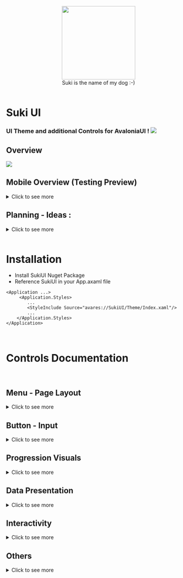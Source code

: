 <div id="header" align="center">
<img src="https://raw.githubusercontent.com/kikipoulet/SukiUI/main/Images/suki_photo.jpg" width="200" height="200"></img> 
<br/>
Suki is the name of my dog :-)
</div>
<br/>

# Suki UI

### UI Theme and additional Controls for AvaloniaUI ! <img src="https://www.avaloniaui.net/assets/Logo.svg"></img>




## Overview

<img src="https://raw.githubusercontent.com/kikipoulet/SukiUI/main/Images/GlobalApp.gif"></img>

## Mobile Overview (Testing Preview)

<details>
  <summary>Click to see more</summary>

Screen video of an empty android app in debug mode with avalonia mobile, trying to use Suki UI on mobile. 
Controls need lots of small modifications (mostly sizing) but can look great on mobile.

---> The goal is to make asap a style file that adapt every control to mobile to be used out of the box

https://user-images.githubusercontent.com/19242427/162712044-ab5e4259-3bee-4d70-b164-c368ae141c0d.mp4
     
</details>


## Planning - Ideas :
<details>
  <summary>Click to see more</summary>

### For Library
- Improve/Clean actual code globally, there are some junk code left from active development
- Clean MVVM Example App -> Showcase demo available with Avalonia Web on a Github page ?

### For Controls
- Write One Style file that adapt every control to Mobile usage      
- More Controls -> do not hesitate to suggest a useful control idea
- Test and Improve controls

### For protecting myself from angry developers
- Dark Theme

</details>

</br>

# Installation

- Install SukiUI Nuget Package
- Reference SukiUI in your App.axaml file

```
<Application ...>
     <Application.Styles>
        ...
        <StyleInclude Source="avares://SukiUI/Theme/Index.xaml"/>
        ...
    </Application.Styles>
</Application>
```


</br>

# Controls Documentation
</br>

## Menu - Page Layout
<details>
  <summary>Click to see more</summary>
     
### Desktop Page

<img src="https://raw.githubusercontent.com/kikipoulet/SukiUI/main/Images/DesktopMenu.gif"></img>

``` 
<Window 
  ...
  Classes="NakedWindow" 
  xmlns:suki="clr-namespace:SukiUI.Controls;assembly=SukiUI"
>

  <suki:DesktopPage LogoColor="#2f54eb" LogoKind="Xaml">
    <suki:DesktopPage.MenuItems>
      <MenuItem Header="File">
        <MenuItem Header="File" />
        <MenuItem Header="Edit" />
        <MenuItem Header="Help" />
      </MenuItem>
      <MenuItem Header="Edit" />
      <MenuItem Header="Help" />
    </suki:DesktopPage.MenuItems>
    
    <Grid>
          <TextBlock>Content<TextBlock/>
    <Grid/>
    <suki:DesktopPage/>
<Window/>

``` 

### Side Menu

<img src="https://raw.githubusercontent.com/kikipoulet/SukiUI/main/Images/SideMenu.gif"></img>

Xaml Code Method
</br>
<details>
  <summary>Click to see more</summary>
  
  ``` 
  <suki:SideMenu>
      <suki:SideMenu.DataContext>
        <suki:SideMenuModel>
          
          <suki:SideMenuModel.HeaderContent>
            <TextBlock  Text="Your Custom header Here !"></TextBlock>
          </suki:SideMenuModel.HeaderContent>
          
          <suki:SideMenuModel.MenuItems>
            <suki:SideMenuItem Header="DashBoard" Icon="CircleOutline">
              <suki:SideMenuItem.Content>
                <TextBlock  Text="Your UserControl Here !"></TextBlock>
              </suki:SideMenuItem.Content>
            </suki:SideMenuItem>
          </suki:SideMenuModel.MenuItems>
          
        </suki:SideMenuModel>
      </suki:SideMenu.DataContext>
    </suki:SideMenu>
  ``` 
  
</details

  
Code-Behind method
  </br>
  
<details>
  <summary>Click to see more</summary>

- YourUsercontrol.axaml
``` 
<Grid Name="myGrid"></Grid>
``` 

- YourUserControl.axaml.cs
``` 
            InitializeComponent();

            this.FindControl<Grid>("myGrid").Children.Add(new SideMenu()
            {
                DataContext = new SideMenuModel()
                {
                    CurrentPage = new Grid() { Background = Brushes.WhiteSmoke },
                    
                    HeaderContent = new TextBlock(){Text = "Jean ValJean"},
                    
                    MenuItems = new List<SideMenuItem>()
                    {
                        new SideMenuItem()
                        {
                            Icon = Material.Icons.MaterialIconKind.CircleOutline,
                            Header = "Dashboard",
                            Content = new TextBlock(){Text = "Dashboard Page"}
                        },
                        
                        ...
                    }
                }
            }); 
``` 
  
</details>

### Mobile Page

<img src="https://raw.githubusercontent.com/kikipoulet/SukiUI/main/Images/MobileMenu.gif"></img>

Menu for a mobile app to switch between pages and go back

``` 
<UserControl 
  ...
  xmlns:suki="clr-namespace:SukiUI.Controls;assembly=SukiUI"
>

  <suki:MobilePage  Header="Test" Name="MobileMenu" >
    <Grid >
      <Button Click="AddPage" VerticalAlignment="Center" HorizontalAlignment="Center">
        <TextBlock>Go To A Next Page</TextBlock>
      </Button>
    </Grid>
  </suki:MobilePage>
<UserControl/>

``` 

``` 

public void NavigateToNewPage(){
     
     var menu = this.FindControl<MobilePage>("MobileMenu");
     menu.NewPage("Header", new RecursivePage());
     
}

``` 

</details>

## Button - Input
<details>
  <summary>Click to see more</summary>

### ToggleSwitch

<img src="https://raw.githubusercontent.com/kikipoulet/SukiUI/main/Images/ToggleSwitch.gif"></img>

```
 <ToggleSwitch OffContent="No" OnContent="Yes" />
```


### Buttons

<img src="https://raw.githubusercontent.com/kikipoulet/SukiUI/main/Images/Buttons.gif"></img>
```
<Button Classes="Primary">
    <TextBlock>Primary</TextBlock>
</Button>
<Button Classes="Secondary">
    <TextBlock>Secondary</TextBlock>
</Button>
<Button>
    <TextBlock>Neutral</TextBlock>
</Button>
<Button Classes="Success">
    <TextBlock>Success</TextBlock>
</Button>
<Button Classes="Danger">
    <TextBlock>Danger</TextBlock>
</Button>
```
 
 ### Slider
 
 <img src="https://raw.githubusercontent.com/kikipoulet/SukiUI/main/Images/Slider.gif"></img>
 ``` 
 <Slider IsSnapToTickEnabled="True" Maximum="100" Minimum="0" TickFrequency="1" Value="50"></Slider>
 ``` 


 ### TextBox
 
 <img src="https://raw.githubusercontent.com/kikipoulet/SukiUI/main/Images/TextBox.gif"></img>
 ``` 
 <TextBox Classes="Prefix" Margin="5" Text="avaloniaui.net" Watermark="https://" />
 <TextBox Classes="Suffix" Margin="5" Text="avaloniaui" Watermark="@gmail.com" />
 <TextBox Margin="5" Text="Elem" />
 <TextBox Classes="FlatTextBox" Text="Elem" />
 ``` 


### ComboBox

<img src="https://raw.githubusercontent.com/kikipoulet/SukiUI/main/Images/ComboBox.gif"></img>

```
 <ComboBox PlaceholderText="Select an item">
    <ComboBoxItem>
       <TextBlock>Main Item 1</TextBlock>
    </ComboBoxItem>
    <ComboBoxItem>
        <TextBlock>Main Item 2</TextBlock>
    </ComboBoxItem>
</ComboBox>
```

 ### NumericUpDown
 
 <img src="https://raw.githubusercontent.com/kikipoulet/SukiUI/main/Images/NumericUpDown.png"></img>
 ``` 
 <NumericUpDown></NumericUpDown>
 ```
 
 ### RadioButton 
 
 <img src="https://raw.githubusercontent.com/kikipoulet/SukiUI/main/Images/RadioButton.png"></img>
 ```
 <StackPanel Orientation="Vertical">
           <RadioButton Margin="5">Item 1</RadioButton>
           <RadioButton Margin="5">Item 2</RadioButton>
           <RadioButton Margin="5">Item 3</RadioButton>
</StackPanel>
 ```
 
 ### Calendar
 
 <img src="https://raw.githubusercontent.com/kikipoulet/SukiUI/main/Images/Calendar.png"></img>
 ```
 <Calendar></Calendar>
 ``` 

</details>

## Progression Visuals
<details>
  <summary>Click to see more</summary>
     
### Stepper

<img src="https://raw.githubusercontent.com/kikipoulet/SukiUI/main/Images/Stepper.gif"></img>


``` 
xmlns:suki="clr-namespace:SukiUI.Controls;assembly=SukiUI"
...

<suki:Stepper Name="myStep" />
```

```
this.FindControl<Stepper>("myStep").Steps = new List<string>() { "one", "two", "thre", "four", "five" };
this.FindControl<Stepper>("myStep").Index = 2;
```


### CircleProgressBar

<img src="https://raw.githubusercontent.com/kikipoulet/SukiUI/main/Images/CircleProgressBar.png"></img>
``` 
xmlns:suki="clr-namespace:SukiUI.Controls;assembly=SukiUI"
...

<suki:CircleProgressBar Height="150" StrokeWidth="12" Value="50" Width="150">
             <TextBlock Classes="h3">50 %</TextBlock>
</suki:CircleProgressBar>
``` 

### Loading

<img src="https://raw.githubusercontent.com/kikipoulet/SukiUI/main/Images/Loading.gif"></img> 

 ``` 
xmlns:suki="clr-namespace:SukiUI.Controls;assembly=SukiUI"
...

<suki:Loading></suki:Loading>
``` 
     
     
### ProgressBar

<img src="https://raw.githubusercontent.com/kikipoulet/SukiUI/main/Images/ProgressBar.png"></img>
```
<ProgressBar  Value="60" />
``` 
     
</details>





 ## Data Presentation
<details>
  <summary>Click to see more</summary>

### PropertyGrid

<img src="https://raw.githubusercontent.com/kikipoulet/SukiUI/main/Images/PropertyGrid.gif"></img> 

 ``` 
xmlns:suki="clr-namespace:SukiUI.Controls;assembly=SukiUI"
...

<suki:PropertyGrid Name="propertyGrid" />

...

this.FindControl<PropertyGrid>("propertyGrid").Item = new Person()
{
     Name = "Billy",
     Partner = new Person()
     {
          Name = "Charles"
     }
};
``` 

 
 ### DataGrid
 
 <img src="https://raw.githubusercontent.com/kikipoulet/SukiUI/main/Images/DataGrid.gif"></img>
 ```
 <DataGrid Name="myDataGrid" AutoGenerateColumns="True" IsReadOnly="True" />
 ```
 ```
 this.FindControl<DataGrid>("myDataGrid").Items = new List<Person>();
 ```

### ListBox

<img src="https://raw.githubusercontent.com/kikipoulet/SukiUI/main/Images/ListBox.png"></img>
```
 <ListBox>
      <TextBlock>item 1</TextBlock>
      <TextBlock>item 2</TextBlock>
      <TextBlock>item 3</TextBlock>
 </ListBox>
 ```


### TreeView 

<img src="https://raw.githubusercontent.com/kikipoulet/SukiUI/main/Images/TreeView.gif"></img>
``` 
<TreeView>
      <TreeViewItem Header="blub">
          <TreeViewItem Header="blub" />
          <TreeViewItem Header="blub" />
      </TreeViewItem>
      <TreeViewItem Header="blub" />
      <TreeViewItem Header="blub" />
</TreeView>
```


     
 ### GroupBox

<img src="https://raw.githubusercontent.com/kikipoulet/SukiUI/main/Images/GroupBox.png"></img> 

 ``` 
xmlns:suki="clr-namespace:SukiUI.Controls;assembly=SukiUI"
...

<suki:GroupBox Header="Test Header">
    <Grid Height="100" Width="150">
          <TextBlock VerticalAlignment="Center" HorizontalAlignment="Center">Test Content</TextBlock>
    </Grid>
</suki:GroupBox>
```     
     
     
</details>

 ## Interactivity
<details>
  <summary>Click to see more</summary>

### Notification


<img src="https://raw.githubusercontent.com/kikipoulet/SukiUI/main/Images/Notification.gif"></img>
```
 WindowNotificationManager notificationManager;

public MainWindow()
{
    InitializeComponent();
    notificationManager = new WindowNotificationManager(this); 
}

private void ShowNotification(object sender, RoutedEventArgs e)
{
    var notif = new Avalonia.Controls.Notifications.Notification("title","message");
    notificationManager.Show(notif);
}
```
 ### Expander
 
 <img src="https://raw.githubusercontent.com/kikipoulet/SukiUI/main/Images/Expander.gif"></img>

 ```
 <Expander Header="Click To Expand">
           <TextBlock>Expanded</TextBlock>
 </Expander>
 
 ``` 

### MessageBox

<img src="https://raw.githubusercontent.com/kikipoulet/SukiUI/main/Images/MessageBox.png"></img>
```
 SukiUI.MessageBox.MessageBox.Info(this, "Title", "This is an information message that need to be read.");
 MessageBox.Success(this, "Title", "This is an Success message that need to be read.");
 MessageBox.Error(this, "Title", "This is an Success message that need to be read.");
```



     
</details>


 
 

 


 ## Others
<details>
  <summary>Click to see more</summary>

### Tabs
 
 <img src="https://raw.githubusercontent.com/kikipoulet/SukiUI/main/Images/Tab.png"></img>
 ```
  <TabControl>
       <TabItem Header="Tab 1" />
       <TabItem Header="Tab 2" />
       <TabItem Header="Tab 3" />
  </TabControl>
  
  <TabControl Classes="FlatTabControl">
       <TabItem Classes="FlatTabItem" Header="Tab 1" />
       <TabItem Classes="FlatTabItem" Header="Tab 2" />
       <TabItem Classes="FlatTabItem" Header="Tab 3" />
  </TabControl>
 ``` 

### Card and Hoverable

<img src="https://raw.githubusercontent.com/kikipoulet/SukiUI/main/Images/Hoverable.gif"></img>
``` 
<Border Classes="Card"></Border>
<Border Classes="Card Hoverable"></Border>
```


 
 ### TextBlock
 
 <img src="https://raw.githubusercontent.com/kikipoulet/SukiUI/main/Images/TextBlock.png"></img>
 ``` 
 <StackPanel>
      <TextBlock Classes="h1">h1</TextBlock>
      <TextBlock Classes="h2">h2</TextBlock>
      <TextBlock Classes="h3">h3</TextBlock>
      <TextBlock Classes="h4">h4</TextBlock>
      <TextBlock>Normal</TextBlock>
      <TextBlock Classes="Accent">Accent</TextBlock>
</StackPanel>
``` 


 

 



### ContextMenu

<img src="https://raw.githubusercontent.com/kikipoulet/SukiUI/main/Images/ContextMenu.png"></img>
```
<Border.ContextMenu>
     <ContextMenu>
           <MenuItem Header="Menu item 1" />
           <MenuItem Header="Menu item 2" />
           <Separator />
           <MenuItem Header="Menu item 3" />
     </ContextMenu>
</Border.ContextMenu>
``` 


</details>
 
